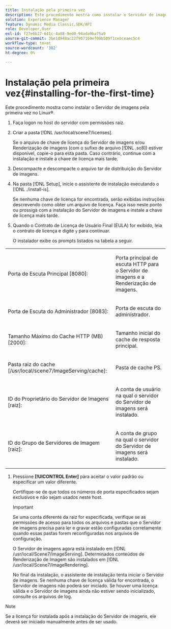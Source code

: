 ```yaml
---
title: Instalação pela primeira vez
description: Este procedimento mostra como instalar o Servidor de imagens pela primeira vez no Linux®.
solution: Experience Manager
feature: Dynamic Media Classic,SDK/API
role: Developer,User
exl-id: f27e6b27-641c-4a88-9ed0-94ada9ba75a9
source-git-commit: 3be1d948ac22f907169ef09b509f1cebceaec5c4
workflow-type: tm+mt
source-wordcount: '382'
ht-degree: 0%

---
```


# Instalação pela primeira vez{#installing-for-the-first-time}

Este procedimento mostra como instalar o Servidor de imagens pela primeira vez no Linux®.

1. Faça logon no host do servidor com permissões raiz.
1. Criar a pasta [!DNL /usr/local/scene7/licenses].

   Se o arquivo de chave de licença do Servidor de imagens e/ou Renderização de imagens (com o sufixo de arquivo [!DNL .sc8]) estiver disponível, copie-o para esta pasta. Caso contrário, continue com a instalação e instale a chave de licença mais tarde.
1. Descompacte e descompacte o arquivo tar de distribuição do Servidor de imagens.
1. Na pasta [!DNL Setup], inicie o assistente de instalação executando o [!DNL ./install-is].

   Se nenhuma chave de licença for encontrada, serão exibidas instruções descrevendo como obter um arquivo de licença. Faça isso neste ponto ou prossiga com a instalação do Servidor de imagens e instale a chave de licença mais tarde.
1. Quando o Contrato de Licença de Usuário Final (EULA) for exibido, leia o contrato de licença e digite `y` para continuar.

   O instalador exibe os prompts listados na tabela a seguir.

<table id="table_0E7B673CAD8E4C5EB72F8283A0DDEFC8"> 
 <tbody> 
  <tr> 
   <td colname="col1"> <p><span class="codeph"> Porta de Escuta Principal [8080]:</span> </p> </td>
   <td colname="col2"> <p>Porta principal de escuta HTTP para o Servidor de imagens e a Renderização de imagens. </p> </td>
  </tr> 
  <tr> 
   <td colname="col1"> <p>Porta de Escuta do Administrador <span class="codeph"> [8083]:</span> </p> </td> 
   <td colname="col2"> <p>Porta de escuta do administrador. </p> </td>
  </tr> 
  <tr> 
   <td colname="col1"> <p><span class="codeph"> Tamanho Máximo do Cache HTTP (MB) [2000]:</span> </p> </td> 
   <td colname="col2"> <p>Tamanho inicial do cache de resposta principal. </p> </td>
  </tr>
  <tr> 
   <td colname="col1"> <p>Pasta raiz do cache <span class="codeph"> [/usr/local/scene7/ImageServing/cache]:</span> </p> </td> 
   <td colname="col2"> <p>Pasta de cache PS. </p> </td> 
  </tr> 
  <tr> 
   <td colname="col1"> <p>ID do Proprietário do Servidor de Imagens <span class="codeph"> [raiz]:</span> </p> </td>
   <td colname="col2"> <p>A conta de usuário na qual o servidor do Servidor de imagens será instalado. </p> </td>
  </tr>
  <tr> 
   <td colname="col1"> <p>ID do Grupo de Servidores de Imagem <span class="codeph"> [raiz]:</span> </p> </td>
   <td colname="col2"> <p>A conta de grupo na qual o servidor do Servidor de imagens será instalado. </p> </td>
  </tr>
 </tbody>
</table>

1. Pressione **[!UICONTROL Enter]** para aceitar o valor padrão ou especificar um valor diferente.

   Certifique-se de que todos os números de porta especificados sejam exclusivos e não sejam usados neste host.

   >[!IMPORTANT]
   >
   >Se uma conta diferente da raiz for especificada, verifique se as permissões de acesso para todos os arquivos e pastas que o Servidor de imagens precisa para ler e gravar estão configuradas corretamente quando essas pastas forem reconfiguradas nos arquivos de configuração.
   >
   >O Servidor de imagens agora está instalado em [!DNL /usr/local/Scene7/ImageServing]. Determinados conteúdos de Renderização de Imagem são instalados em [!DNL /usr/local/Scene7/ImageRendering].
   >
   >No final da instalação, o assistente de instalação tenta iniciar o Servidor de imagens. Se nenhuma chave de licença válida for encontrada, o Servidor de imagens não poderá ser iniciado. Se houver uma licença válida e o Servidor de imagens ainda não estiver sendo inicializado, consulte os arquivos de log.

>[!NOTE]
>
>Se a licença for instalada após a instalação do Servidor de imagens, ele deverá ser iniciado manualmente antes de ser usado.
